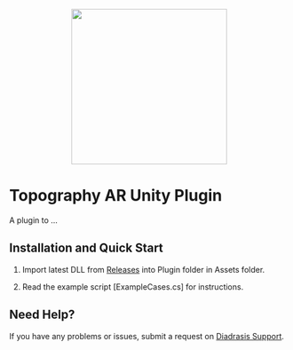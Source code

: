 <p align="center">
  <a href="https://arpolis.gr/" target="_blank" align="center">
    <img src="https://arpolis.gr/wp-content/uploads/2020/03/arpolis_logo_new-512x480.png" width="280">
  </a>
  <br />
</p>

# Topography AR Unity Plugin
A plugin to ...

## Installation and Quick Start

1. Import latest DLL from [Releases](https://github.com/Diadrasis/ARPolis_TopographyNarrations/releases) into Plugin folder in Assets folder.

2. Read the example script [ExampleCases.cs] for instructions.

<!--//## Changelog-->


## Need Help?
If you have any problems or issues, submit a request on [Diadrasis Support](https://www.diadrasis.gr/contact/).
